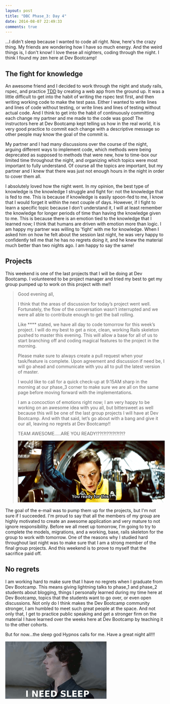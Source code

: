 ```yaml
---
layout: post
title: "DBC Phase_3: Day 4"
date: 2014-08-07 22:49:33
comments: true
---
```


...I didn't sleep because I wanted to code all right. Now, here's the crazy thing. My friends are wondering how I have so much energy. And the weird things is, I don't know! I love these all nighters, coding through the night. I think I found my zen here at Dev Bootcamp!

## The fight for knowledge

An awesome friend and I decided to work through the night and study rails, rspec, and practice [TDD](http://en.wikipedia.org/wiki/Test-driven_development) by creating a web app from the ground up. It was a little difficult to get into the habit of writing the rspec test first, and then writing working code to make the test pass. Either I wanted to write lines and lines of code without testing, or write lines and lines of testing without actual code. And I think to get into the habit of continuously committing each change my partner and me made to the code was good! The instructors here at Dev Bootcamp kept telling us how in the real world, it is very good practice to commit each change with a descriptive message so other people may know the goal of the commit is.

My partner and I had many discussions over the course of the night, arguing different ways to implement code, which methods were being deprecated as supposed to methods that were new, how to time-box our limited time throughout the night, and organizing which topics were most important to fully understand. Of course all the topics are important, but my partner and I knew that there was just not enough hours in the night in order to cover them all.

I absolutely loved how the night went. In my opinion, the best type of knowledge is the knowledge I struggle and fight for: not the knowledge that is fed to me. This is because if knowledge is easily spoon-fed to me, I know that I would forget it within the next couple of days. However, if I fight to learn a specific topic because I don't understand it, I will at least remember the knowledge for longer periods of time than having the knowledge given to me. This is because there is an emotion tied to the knowledge that I learned now; I think that humans are driven with emotion more than logic. I am happy my partner was willing to 'fight' with me for knowledge. When I asked him on how he felt about the session last night, he was very happy to confidently tell me that he has no regrets doing it, and he knew the material much better than two nights ago. I am happy to say the same!

## Projects

This weekend is one of the last projects that I will be doing at Dev Bootcamp. I volunteered to be project manager and tried my best to get my group pumped up to work on this project with me!!

> Good evening all,
> 
> I think that the areas of discussion for today’s project went well. Fortunately, the flow of the conversation wasn’t interrupted and we were all able to contribute enough to get the ball rolling.
> 
> Like **** stated, we have all day to code tomorrow for this week’s project. I will do my best to get a nice, clean, working Rails skeleton pushed to master this evening. This will allow a base for all of us to start branching off and coding magical features to the project in the morning.
> 
> Please make sure to always create a pull request when your task/feature is complete. Upon agreement and discussion if need be, I will go ahead and communicate with you all to pull the latest version of master.
> 
> I would like to call for a quick check-up at 9:15AM sharp in the morning at our phase_3 corner to make sure we are all on the same page before moving forward with the implementations.
> 
> I am a concoction of emotions right now; I am very happy to be working on an awesome idea with you all, but bittersweet as well because this will be one of the last group projects I will have at Dev Bootcamp. And with that said, let’s go about with a bang and give it our all, leaving no regrets at Dev Bootcamp!!
> 
> TEAM AWESOME.....ARE YOU READY!??!?!??!?!?!?!?
>
> ![alt text](/assets/img/ready.gif "Readiness")

The goal of the e-mail was to pump them up for the projects, but I'm not sure if I succeeded. I'm proud to say that all the members of my group are highly motivated to create an awesome application and very mature to not ignore responsibility. Before we all meet up tomorrow, I'm going to try to complete the models, migrations, and a working, base, rails skeleton for the group to work with tomorrow. One of the reasons why I studied hard throughout last night was to make sure that I am a strong member of the final group projects. And this weekend is to prove to myself that the sacrifice paid off.

## No regrets

I am working hard to make sure that I have no regrets when I graduate from Dev Bootcamp. This means giving lightning talks to phase_1 and phase_2 students about blogging, things I personally learned during my time here at Dev Bootcamp, topics that the students want to go over, or even open discussions. Not only do I think makes the Dev Bootcamp community stronger, I am humbled to meet such great people at the space. And not only that, I get to practice public speaking and get a stronger firm on the material I have learned over the weeks here at Dev Bootcamp by teaching it to the other cohorts.

But for now...the sleep god Hypnos calls for me. Have a great night all!!!

![alt text](/assets/img/sleep2.gif "Sleep")